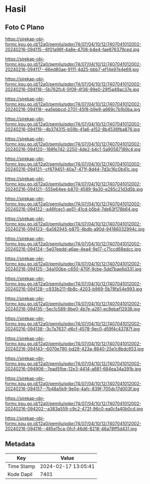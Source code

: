 # Hasil

## Foto C Plano

https://sirekap-obj-formc.kpu.go.id/12a0/pemilu/pdpr/74/07/04/10/12/7407041012002-20240216-094115--6f01a96f-4a8e-4708-b4e4-fae876379ced.jpg

https://sirekap-obj-formc.kpu.go.id/12a0/pemilu/pdpr/74/07/04/10/12/7407041012002-20240216-094117--66ed80ae-9111-4d25-bbb7-ef14e97e4e69.jpg

https://sirekap-obj-formc.kpu.go.id/12a0/pemilu/pdpr/74/07/04/10/12/7407041012002-20240216-094118--5b762fc4-5f09-4f36-99e0-29f5a49ac37e.jpg

https://sirekap-obj-formc.kpu.go.id/12a0/pemilu/pdpr/74/07/04/10/12/7407041012002-20240216-094118--ea5ebbcd-2701-45f8-b9e9-a669c7b1b0ba.jpg

https://sirekap-obj-formc.kpu.go.id/12a0/pemilu/pdpr/74/07/04/10/12/7407041012002-20240216-094119--4b374315-b59b-41a6-a152-8b4536fba876.jpg

https://sirekap-obj-formc.kpu.go.id/12a0/pemilu/pdpr/74/07/04/10/12/7407041012002-20240216-094120--188fe742-2250-4de2-b4c1-5a90587189c4.jpg

https://sirekap-obj-formc.kpu.go.id/12a0/pemilu/pdpr/74/07/04/10/12/7407041012002-20240216-094121--cf679451-40a7-471f-8d44-7d3c16c0b41c.jpg

https://sirekap-obj-formc.kpu.go.id/12a0/pemilu/pdpr/74/07/04/10/12/7407041012002-20240216-094121--555e64ee-b870-4589-9a30-e285c21d3d5b.jpg

https://sirekap-obj-formc.kpu.go.id/12a0/pemilu/pdpr/74/07/04/10/12/7407041012002-20240216-094122--a46fcec1-ae51-41cd-b5b4-7de63f178b64.jpg

https://sirekap-obj-formc.kpu.go.id/12a0/pemilu/pdpr/74/07/04/10/12/7407041012002-20240216-094123--6a582945-b875-4bdb-a90d-94186032994c.jpg

https://sirekap-obj-formc.kpu.go.id/12a0/pemilu/pdpr/74/07/04/10/12/7407041012002-20240216-094124--5e07eedd-a6ae-4ea4-9e17-c71ccd68edcc.jpg

https://sirekap-obj-formc.kpu.go.id/12a0/pemilu/pdpr/74/07/04/10/12/7407041012002-20240216-094125--34a100be-c650-470f-9cbe-5dd7bae6d331.jpg

https://sirekap-obj-formc.kpu.go.id/12a0/pemilu/pdpr/74/07/04/10/12/7407041012002-20240216-094128--c933b211-6b8c-4203-b969-5b78fa54e993.jpg

https://sirekap-obj-formc.kpu.go.id/12a0/pemilu/pdpr/74/07/04/10/12/7407041012002-20240216-094135--5ec1c589-8be0-4b7e-a261-ec8ebaf12938.jpg

https://sirekap-obj-formc.kpu.go.id/12a0/pemilu/pdpr/74/07/04/10/12/7407041012002-20240216-094138--3c7a7637-d6cf-4578-9ec0-d59f4c43787f.jpg

https://sirekap-obj-formc.kpu.go.id/12a0/pemilu/pdpr/74/07/04/10/12/7407041012002-20240216-094143--6070e790-bd29-423a-8640-25e1c8bdc653.jpg

https://sirekap-obj-formc.kpu.go.id/12a0/pemilu/pdpr/74/07/04/10/12/7407041012002-20240216-094906--7ead5fbe-12e3-4414-a681-684ea34a391b.jpg

https://sirekap-obj-formc.kpu.go.id/12a0/pemilu/pdpr/74/07/04/10/12/7407041012002-20240216-094157--7b48a5b9-9e0e-4afc-839f-705dc17d003f.jpg

https://sirekap-obj-formc.kpu.go.id/12a0/pemilu/pdpr/74/07/04/10/12/7407041012002-20240216-094202--a383a559-c9c2-472f-96c0-ea0cfa40b0cd.jpg

https://sirekap-obj-formc.kpu.go.id/12a0/pemilu/pdpr/74/07/04/10/12/7407041012002-20240216-094116--485e15ca-0fcf-46d6-8218-46a78ff5d431.jpg


## Metadata

| Key        | Value               |
| ---------- | ------------------- |
| Time Stamp | 2024-02-17 13:05:41 |
| Kode Dapil | 7401                |



